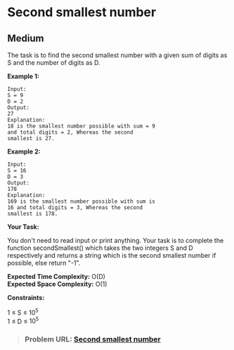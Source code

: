 # **Second smallest number**

## **Medium**

The task is to find the second smallest number with a given sum of digits as S and the number of digits as D.

**Example 1:**

```
Input:
S = 9 
D = 2
Output:
27
Explanation:
18 is the smallest number possible with sum = 9
and total digits = 2, Whereas the second
smallest is 27.
```

**Example 2:**

```
Input:
S = 16
D = 3
Output:
178
Explanation:
169 is the smallest number possible with sum is
16 and total digits = 3, Whereas the second
smallest is 178.
```

**Your Task:**  

You don't need to read input or print anything. Your task is to complete the function secondSmallest() which takes the two integers S and D respectively and returns a string which is the second smallest number if possible, else return "-1".

**Expected Time Complexity:** O(D)  
**Expected Space Complexity:** O(1)    

**Constraints:**

1 ≤ S ≤ $10^5$  
1 ≤ D ≤ $10^5$

> ### **Problem URL: [Second smallest number](https://practice.geeksforgeeks.org/problems/5c2734730cb1e98e3877a0b91f7d680d0efc8acf/1)**
